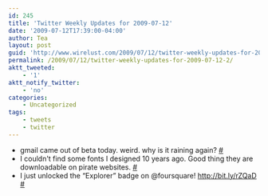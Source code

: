 ```yaml
---
id: 245
title: 'Twitter Weekly Updates for 2009-07-12'
date: '2009-07-12T17:39:00-04:00'
author: Tea
layout: post
guid: 'http://www.wirelust.com/2009/07/12/twitter-weekly-updates-for-2009-07-12-2/'
permalink: /2009/07/12/twitter-weekly-updates-for-2009-07-12-2/
aktt_tweeted:
    - '1'
aktt_notify_twitter:
    - 'no'
categories:
    - Uncategorized
tags:
    - tweets
    - twitter
---
```


- gmail came out of beta today. weird. why is it raining again? [\#](http://twitter.com/teacurran/statuses/2515459748)
- I couldn't find some fonts I designed 10 years ago. Good thing they are downloadable on pirate websites. [\#](http://twitter.com/teacurran/statuses/2521593074)
- I just unlocked the “Explorer” badge on @foursquare! <http://bit.ly/rZQaD> [\#](http://twitter.com/teacurran/statuses/2578367568)